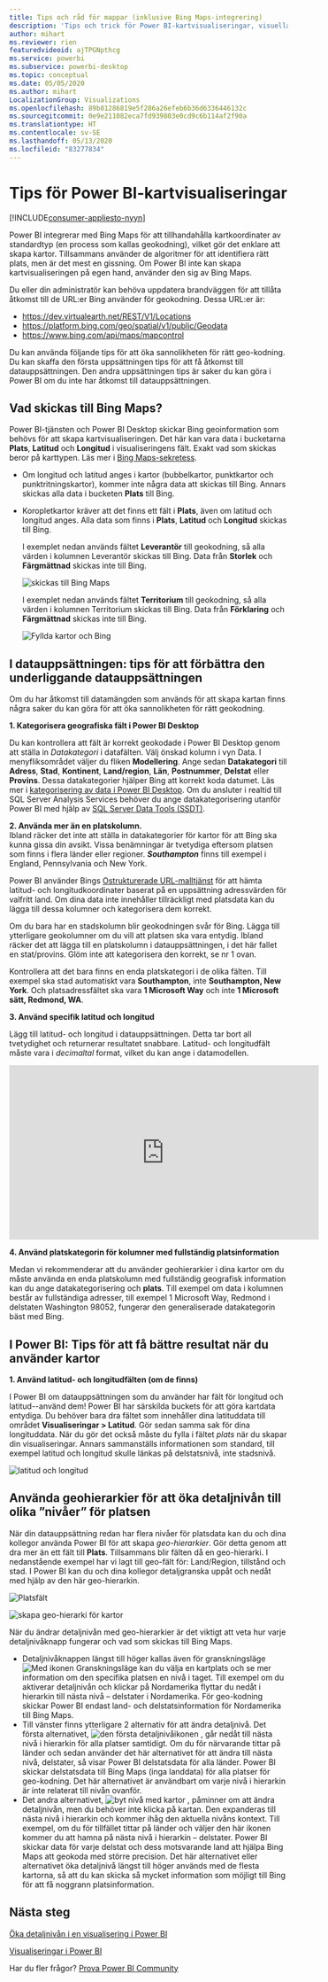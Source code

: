```yaml
---
title: Tips och råd för mappar (inklusive Bing Maps-integrering)
description: 'Tips och trick för Power BI-kartvisualiseringar, visuella objekt, platser, longitud och latitud och hur de fungerar med Bing Maps. '
author: mihart
ms.reviewer: rien
featuredvideoid: ajTPGNpthcg
ms.service: powerbi
ms.subservice: powerbi-desktop
ms.topic: conceptual
ms.date: 05/05/2020
ms.author: mihart
LocalizationGroup: Visualizations
ms.openlocfilehash: 89b81286819e5f286a26efeb6b36d6336446132c
ms.sourcegitcommit: 0e9e211082eca7fd939803e0cd9c6b114af2f90a
ms.translationtype: HT
ms.contentlocale: sv-SE
ms.lasthandoff: 05/13/2020
ms.locfileid: "83277834"
---
```

# <a name="tips-and-tricks-for-power-bi-map-visualizations"></a>Tips för Power BI-kartvisualiseringar

[!INCLUDE[consumer-appliesto-nyyn](../includes/consumer-appliesto-nyyn.md)]    

Power BI integrerar med Bing Maps för att tillhandahålla kartkoordinater av standardtyp (en process som kallas geokodning), vilket gör det enklare att skapa kartor. Tillsammans använder de algoritmer för att identifiera rätt plats, men är det mest en gissning. Om Power BI inte kan skapa kartvisualiseringen på egen hand, använder den sig av Bing Maps. 

Du eller din administratör kan behöva uppdatera brandväggen för att tillåta åtkomst till de URL:er Bing använder för geokodning.  Dessa URL:er är:
* https://dev.virtualearth.net/REST/V1/Locations
* https://platform.bing.com/geo/spatial/v1/public/Geodata
* https://www.bing.com/api/maps/mapcontrol

Du kan använda följande tips för att öka sannolikheten för rätt geo-kodning. Du kan skaffa den första uppsättningen tips för att få åtkomst till datauppsättningen. Den andra uppsättningen tips är saker du kan göra i Power BI om du inte har åtkomst till datauppsättningen. 

## <a name="what-is-sent-to-bing-maps"></a>Vad skickas till Bing Maps?
Power BI-tjänsten och Power BI Desktop skickar Bing geoinformation som behövs för att skapa kartvisualiseringen. Det här kan vara data i bucketarna **Plats**, **Latitud** och **Longitud** i visualiseringens fält. Exakt vad som skickas beror på karttypen. Läs mer i [Bing Maps-sekretess](https://go.microsoft.com/fwlink/?LinkID=248686).

* Om longitud och latitud anges i kartor (bubbelkartor, punktkartor och punktritningskartor), kommer inte några data att skickas till Bing. Annars skickas alla data i bucketen **Plats** till Bing.     

* Koropletkartor kräver att det finns ett fält i **Plats**, även om latitud och longitud anges. Alla data som finns i **Plats**, **Latitud** och **Longitud** skickas till Bing.
  
    I exemplet nedan används fältet **Leverantör** till geokodning, så alla värden i kolumnen Leverantör skickas till Bing. Data från **Storlek** och **Färgmättnad** skickas inte till Bing.
  
    ![skickas till Bing Maps](./media/power-bi-map-tips-and-tricks/power-bi-sent-to-bing-new.png)
  
    I exemplet nedan används fältet **Territorium** till geokodning, så alla värden i kolumnen Territorium skickas till Bing. Data från **Förklaring** och **Färgmättnad** skickas inte till Bing.
  
    ![Fyllda kartor och Bing](./media/power-bi-map-tips-and-tricks/power-bi-filled-map.png)

## <a name="in-the-dataset-tips-to-improve-the-underlying-dataset"></a>I datauppsättningen: tips för att förbättra den underliggande datauppsättningen
Om du har åtkomst till datamängden som används för att skapa kartan finns några saker du kan göra för att öka sannolikheten för rätt geokodning.

**1. Kategorisera geografiska fält i Power BI Desktop**

Du kan kontrollera att fält är korrekt geokodade i Power BI Desktop genom att ställa in *Datakategori* i datafälten. Välj önskad kolumn i vyn Data. I menyfliksområdet väljer du fliken **Modellering**. Ange sedan **Datakategori** till **Adress**, **Stad**, **Kontinent**, **Land/region**, **Län**, **Postnummer**, **Delstat** eller **Provins**. Dessa datakategorier hjälper Bing att korrekt koda datumet. Läs mer i [kategorisering av data i Power BI Desktop](../transform-model/desktop-data-categorization.md). Om du ansluter i realtid till SQL Server Analysis Services behöver du ange datakategorisering utanför Power BI med hjälp av [SQL Server Data Tools (SSDT)](https://docs.microsoft.com/sql/ssdt/download-sql-server-data-tools-ssdt).

**2. Använda mer än en platskolumn.**     
 Ibland räcker det inte att ställa in datakategorier för kartor för att Bing ska kunna gissa din avsikt. Vissa benämningar är tvetydiga eftersom platsen som finns i flera länder eller regioner. ***Southampton*** finns till exempel i England, Pennsylvania och New York.

Power BI använder Bings [Ostrukturerade URL-malltjänst](https://msdn.microsoft.com/library/ff701714.aspx) för att hämta latitud- och longitudkoordinater baserat på en uppsättning adressvärden för valfritt land. Om dina data inte innehåller tillräckligt med platsdata kan du lägga till dessa kolumner och kategorisera dem korrekt.

 Om du bara har en stadskolumn blir geokodningen svår för Bing. Lägga till ytterligare geokolumner om du vill att platsen ska vara entydig.  Ibland räcker det att lägga till en platskolumn i datauppsättningen, i det här fallet en stat/provins. Glöm inte att kategorisera den korrekt, se nr 1 ovan.

Kontrollera att det bara finns en enda platskategori i de olika fälten. Till exempel ska stad automatiskt vara **Southampton**, inte **Southampton, New York**.  Och platsadressfältet ska vara **1 Microsoft Way** och inte **1 Microsoft sätt, Redmond, WA**.

**3. Använd specifik latitud och longitud**

Lägg till latitud- och longitud i datauppsättningen. Detta tar bort all tvetydighet och returnerar resultatet snabbare. Latitud- och longitudfält måste vara i *decimaltal* format, vilket du kan ange i datamodellen.

<iframe width="560" height="315" src="https://www.youtube.com/embed/ajTPGNpthcg" frameborder="0" allowfullscreen></iframe>

**4. Använd platskategorin för kolumner med fullständig platsinformation**

Medan vi rekommenderar att du använder geohierarkier i dina kartor om du måste använda en enda platskolumn med fullständig geografisk information kan du ange datakategorisering och **plats**. Till exempel om data i kolumnen består av fullständiga adresser, till exempel 1 Microsoft Way, Redmond i delstaten Washington 98052, fungerar den generaliserade datakategorin bäst med Bing. 

## <a name="in-power-bi-tips-to-get-better-results-when-using-map-visualizations"></a>I Power BI: Tips för att få bättre resultat när du använder kartor
**1. Använd latitud- och longitudfälten (om de finns)**

I Power BI om datauppsättningen som du använder har fält för longitud och latitud--använd dem!  Power BI har särskilda buckets för att göra kartdata entydiga. Du behöver bara dra fältet som innehåller dina latituddata till området **Visualiseringar > Latitud**.  Gör sedan samma sak för dina longituddata. När du gör det också måste du fylla i fältet *plats* när du skapar din visualiseringar. Annars sammanställs informationen som standard, till exempel latitud och longitud skulle länkas på delstatsnivå, inte stadsnivå.

![latitud och longitud](./media/power-bi-map-tips-and-tricks/pbi_latitude.png) 

## <a name="use-geo-hierarchies-so-you-can-drill-down-to-different-levels-of-location"></a>Använda geohierarkier för att öka detaljnivån till olika ”nivåer” för platsen
När din datauppsättning redan har flera nivåer för platsdata kan du och dina kollegor använda Power BI för att skapa *geo-hierarkier*. Gör detta genom att dra mer än ett fält till **Plats**. Tillsammans blir fälten då en geo-hierarki. I nedanstående exempel har vi lagt till geo-fält för: Land/Region, tillstånd och stad. I Power BI kan du och dina kollegor detaljgranska uppåt och nedåt med hjälp av den här geo-hierarkin.

  ![Platsfält](./media/power-bi-map-tips-and-tricks/power-bi-hierarchy.png)

   ![skapa geo-hierarki för kartor](./media/power-bi-map-tips-and-tricks/power-bi-geo.gif)

När du ändrar detaljnivån med geo-hierarkier är det viktigt att veta hur varje detaljnivåknapp fungerar och vad som skickas till Bing Maps. 

* Detaljnivåknappen längst till höger kallas även för granskningsläge ![Med ikonen Granskningsläge](media/power-bi-map-tips-and-tricks/power-bi-drill-down.png) kan du välja en kartplats och se mer information om den specifika platsen en nivå i taget. Till exempel om du aktiverar detaljnivån och klickar på Nordamerika flyttar du nedåt i hierarkin till nästa nivå – delstater i Nordamerika. För geo-kodning skickar Power BI endast land- och delstatsinformation för Nordamerika till Bing Maps.  
* Till vänster finns ytterligare 2 alternativ för att ändra detaljnivå. Det första alternativet, ![den första detaljnivåikonen](media/power-bi-map-tips-and-tricks/power-bi-drill-down2.png) , går nedåt till nästa nivå i hierarkin för alla platser samtidigt. Om du för närvarande tittar på länder och sedan använder det här alternativet för att ändra till nästa nivå, delstater, så visar Power BI delstatsdata för alla länder. Power BI skickar delstatsdata till Bing Maps (inga landdata) för alla platser för geo-kodning. Det här alternativet är användbart om varje nivå i hierarkin är inte relaterat till nivån ovanför. 
* Det andra alternativet, ![byt nivå med kartor](./media/power-bi-map-tips-and-tricks/power-bi-drill-down3.png) , påminner om att ändra detaljnivån, men du behöver inte klicka på kartan.  Den expanderas till nästa nivå i hierarkin och kommer ihåg den aktuella nivåns kontext. Till exempel, om du för tillfället tittar på länder och väljer den här ikonen kommer du att hamna på nästa nivå i hierarkin – delstater. Power BI skickar data för varje delstat och dess motsvarande land att hjälpa Bing Maps att geokoda med större precision. Det här alternativet eller alternativet öka detaljnivå längst till höger används med de flesta kartorna, så att du kan skicka så mycket information som möjligt till Bing för att få noggrann platsinformation. 

## <a name="next-steps"></a>Nästa steg
[Öka detaljnivån i en visualisering i Power BI](../consumer/end-user-drill.md)

[Visualiseringar i Power BI](power-bi-report-visualizations.md)

Har du fler frågor? [Prova Power BI Community](https://community.powerbi.com/)



